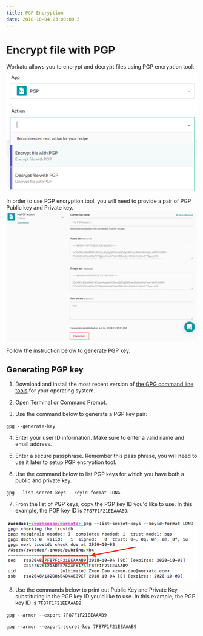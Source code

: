 ```yaml
---
title: PGP Encryption
date: 2018-10-04 23:00:00 Z
---
```


# Encrypt file with PGP
Workato allows you to encrypt and decrypt files using PGP encryption tool.
![PGP Connector](/assets/images/features/files-and-attachments/pgp-connector.png)

In order to use PGP encryption tool, you will need to provide a pair of PGP Public key and Private key.
![PGP Authentication](/assets/images/features/files-and-attachments/pgp-authentication.png)

Follow the instruction below to generate PGP key.

## Generating PGP key
1. Download and install the most recent version of [the GPG command line tools](https://www.gnupg.org/download/) for your operating system.

2. Open Terminal or Command Prompt.

3. Use the command below to generate a PGP key pair:

`gpg --generate-key`

4. Enter your user ID information. Make sure to enter a valid name and email address.

5. Enter a secure passphrase. Remember this pass phrase, you will need to use it later to setup PGP encryption tool.

6. Use the command below to list PGP keys for which you have both a public and private key.

`gpg --list-secret-keys --keyid-format LONG`

7. From the list of PGP keys, copy the PGP key ID you'd like to use. In this example, the PGP key ID is `7F87F1F21EEAAAB9`:

![PGP key ID](/assets/images/features/files-and-attachments/gpg-key-id.png)

8. Use the commands below to print out Public Key and Private Key, substituting in the PGP key ID you'd like to use. In this example, the PGP key ID is `7F87F1F21EEAAAB9`:

`gpg --armor --export 7F87F1F21EEAAAB9`

`gpg --armor --export-secret-key 7F87F1F21EEAAAB9`
